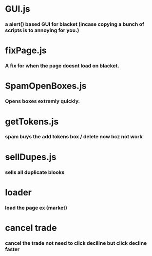 # GUI.js
### a alert() based GUI for blacket (incase copying a bunch of scripts is to annoying for you.)
# fixPage.js
### A fix for when the page doesnt load on blacket.
# SpamOpenBoxes.js
### Opens boxes extremly quickly.
# getTokens.js
### spam buys the add tokens box / delete now bcz not work
# sellDupes.js
### sells all duplicate blooks
# loader
### load the page ex (market)
# cancel trade
### cancel the trade not need to click deciline but click decline faster 
